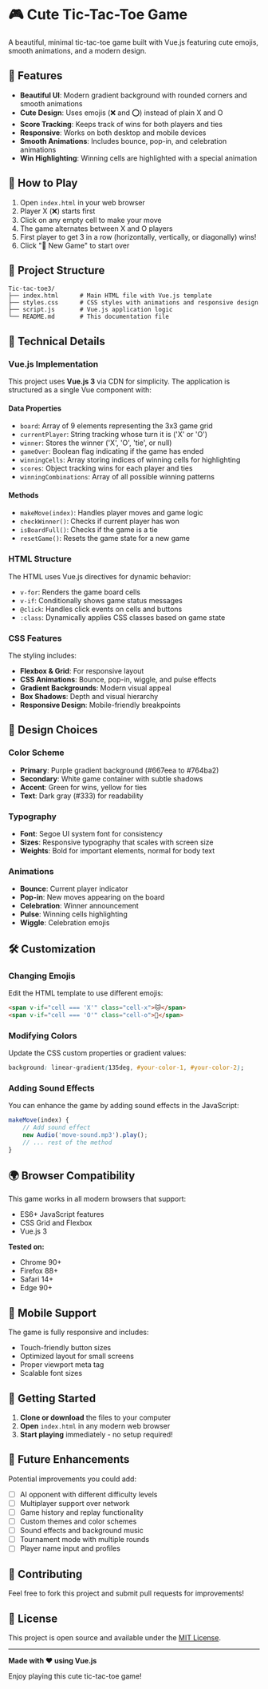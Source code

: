 # 🎮 Cute Tic-Tac-Toe Game

A beautiful, minimal tic-tac-toe game built with Vue.js featuring cute emojis, smooth animations, and a modern design.

## 🌟 Features

- **Beautiful UI**: Modern gradient background with rounded corners and smooth animations
- **Cute Design**: Uses emojis (❌ and ⭕) instead of plain X and O
- **Score Tracking**: Keeps track of wins for both players and ties
- **Responsive**: Works on both desktop and mobile devices
- **Smooth Animations**: Includes bounce, pop-in, and celebration animations
- **Win Highlighting**: Winning cells are highlighted with a special animation

## 🚀 How to Play

1. Open `index.html` in your web browser
2. Player X (❌) starts first
3. Click on any empty cell to make your move
4. The game alternates between X and O players
5. First player to get 3 in a row (horizontally, vertically, or diagonally) wins!
6. Click "🔄 New Game" to start over

## 📁 Project Structure

```
Tic-tac-toe3/
├── index.html      # Main HTML file with Vue.js template
├── styles.css      # CSS styles with animations and responsive design
├── script.js       # Vue.js application logic
└── README.md       # This documentation file
```

## 🔧 Technical Details

### Vue.js Implementation

This project uses **Vue.js 3** via CDN for simplicity. The application is structured as a single Vue component with:

#### Data Properties
- `board`: Array of 9 elements representing the 3x3 game grid
- `currentPlayer`: String tracking whose turn it is ('X' or 'O')
- `winner`: Stores the winner ('X', 'O', 'tie', or null)
- `gameOver`: Boolean flag indicating if the game has ended
- `winningCells`: Array storing indices of winning cells for highlighting
- `scores`: Object tracking wins for each player and ties
- `winningCombinations`: Array of all possible winning patterns

#### Methods
- `makeMove(index)`: Handles player moves and game logic
- `checkWinner()`: Checks if current player has won
- `isBoardFull()`: Checks if the game is a tie
- `resetGame()`: Resets the game state for a new game

### HTML Structure

The HTML uses Vue.js directives for dynamic behavior:
- `v-for`: Renders the game board cells
- `v-if`: Conditionally shows game status messages
- `@click`: Handles click events on cells and buttons
- `:class`: Dynamically applies CSS classes based on game state

### CSS Features

The styling includes:
- **Flexbox & Grid**: For responsive layout
- **CSS Animations**: Bounce, pop-in, wiggle, and pulse effects
- **Gradient Backgrounds**: Modern visual appeal
- **Box Shadows**: Depth and visual hierarchy
- **Responsive Design**: Mobile-friendly breakpoints

## 🎨 Design Choices

### Color Scheme
- **Primary**: Purple gradient background (#667eea to #764ba2)
- **Secondary**: White game container with subtle shadows
- **Accent**: Green for wins, yellow for ties
- **Text**: Dark gray (#333) for readability

### Typography
- **Font**: Segoe UI system font for consistency
- **Sizes**: Responsive typography that scales with screen size
- **Weights**: Bold for important elements, normal for body text

### Animations
- **Bounce**: Current player indicator
- **Pop-in**: New moves appearing on the board
- **Celebration**: Winner announcement
- **Pulse**: Winning cells highlighting
- **Wiggle**: Celebration emojis

## 🛠️ Customization

### Changing Emojis
Edit the HTML template to use different emojis:
```html
<span v-if="cell === 'X'" class="cell-x">🐱</span>
<span v-if="cell === 'O'" class="cell-o">🐶</span>
```

### Modifying Colors
Update the CSS custom properties or gradient values:
```css
background: linear-gradient(135deg, #your-color-1, #your-color-2);
```

### Adding Sound Effects
You can enhance the game by adding sound effects in the JavaScript:
```javascript
makeMove(index) {
    // Add sound effect
    new Audio('move-sound.mp3').play();
    // ... rest of the method
}
```

## 🌍 Browser Compatibility

This game works in all modern browsers that support:
- ES6+ JavaScript features
- CSS Grid and Flexbox
- Vue.js 3

**Tested on:**
- Chrome 90+
- Firefox 88+
- Safari 14+
- Edge 90+

## 📱 Mobile Support

The game is fully responsive and includes:
- Touch-friendly button sizes
- Optimized layout for small screens
- Proper viewport meta tag
- Scalable font sizes

## 🚀 Getting Started

1. **Clone or download** the files to your computer
2. **Open** `index.html` in any modern web browser
3. **Start playing** immediately - no setup required!

## 🔮 Future Enhancements

Potential improvements you could add:
- [ ] AI opponent with different difficulty levels
- [ ] Multiplayer support over network
- [ ] Game history and replay functionality
- [ ] Custom themes and color schemes
- [ ] Sound effects and background music
- [ ] Tournament mode with multiple rounds
- [ ] Player name input and profiles

## 🤝 Contributing

Feel free to fork this project and submit pull requests for improvements!

## 📄 License

This project is open source and available under the [MIT License](https://opensource.org/licenses/MIT).

---

**Made with ❤️ using Vue.js**

Enjoy playing this cute tic-tac-toe game!
